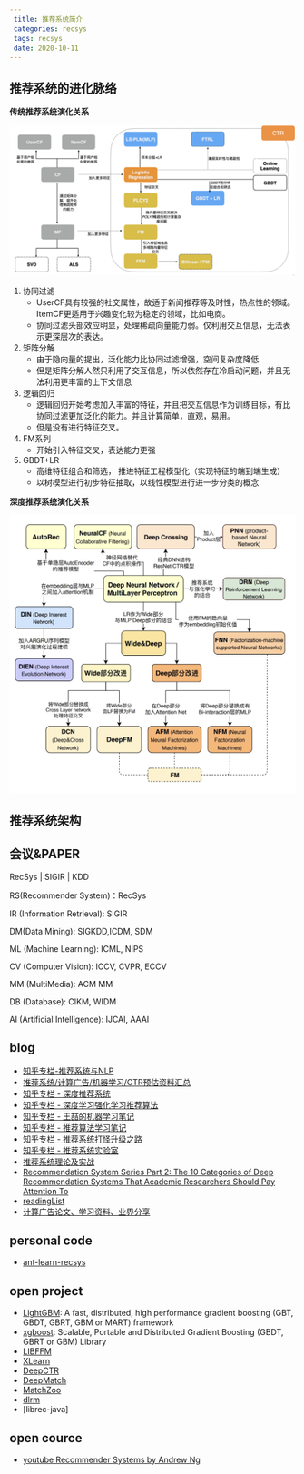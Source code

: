 ```yaml
---
 title: 推荐系统简介
 categories: recsys
 tags: recsys
 date: 2020-10-11
---
```


##  推荐系统的进化脉络

**传统推荐系统演化关系**

![recsys_revolution1](imgs/recsys_revolution1.png)

1. 协同过滤
    - UserCF具有较强的社交属性，故适于新闻推荐等及时性，热点性的领域。ItemCF更适用于兴趣变化较为稳定的领域，比如电商。
    - 协同过滤头部效应明显，处理稀疏向量能力弱。仅利用交互信息，无法表示更深层次的表达。
2. 矩阵分解
    - 由于隐向量的提出，泛化能力比协同过滤增强，空间复杂度降低
    - 但是矩阵分解人然只利用了交互信息，所以依然存在冷启动问题，并且无法利用更丰富的上下文信息
3. 逻辑回归
    - 逻辑回归开始考虑加入丰富的特征，并且把交互信息作为训练目标，有比协同过滤更加泛化的能力。并且计算简单，直观，易用。
    - 但是没有进行特征交叉。
4. FM系列
    - 开始引入特征交叉，表达能力更强
5. GBDT+LR
    - 高维特征组合和筛选， 推进特征工程模型化（实现特征的端到端生成）
    - 以树模型进行初步特征抽取，以线性模型进行进一步分类的概念

**深度推荐系统演化关系**

![recsys_revolution2](imgs/recsys_revolution2.jpg)


## 推荐系统架构




## 会议&PAPER

RecSys | SIGIR | KDD

RS(Recommender System)：RecSys

IR (Information Retrieval): SIGIR

DM(Data Mining): SIGKDD,ICDM, SDM

ML (Machine Learning): ICML, NIPS

CV (Computer Vision): ICCV, CVPR, ECCV

MM (MultiMedia): ACM MM

DB (Database): CIKM, WIDM

AI (Artificial Intelligence): IJCAI, AAAI

## blog

- [知乎专栏-推荐系统与NLP](https://www.zhihu.com/column/c_1068100809786458112)
- [推荐系统/计算广告/机器学习/CTR预估资料汇总](https://awesomeopensource.com/project/mJackie/RecSys)
- [知乎专栏 - 深度推荐系统](https://www.zhihu.com/column/deep-recsys)
- [知乎专栏 - 深度学习强化学习推荐算法](https://www.zhihu.com/column/c_1122565407583678464)
- [知乎专栏 - 王喆的机器学习笔记](https://zhuanlan.zhihu.com/wangzhenotes)
- [知乎专栏 - 推荐算法学习笔记](https://www.zhihu.com/column/c_1223287189188190208)
- [知乎专栏 - 推荐系统打怪升级之路](https://www.zhihu.com/column/c_1112294571937193984)
- [知乎专栏 - 推荐系统实验室](https://www.zhihu.com/column/wangziji)
- [推荐系统理论及实战](https://www.jianshu.com/nb/21403842)
- [Recommendation System Series Part 2: The 10 Categories of Deep Recommendation Systems That Academic Researchers Should Pay Attention To](https://towardsdatascience.com/recommendation-system-series-part-2-the-10-categories-of-deep-recommendation-systems-that-189d60287b58)
- [readingList](https://github.com/DeepGraphLearning/RecommenderSystems/blob/master/readingList.md)
- [计算广告论文、学习资料、业界分享](https://github.com/wzhe06/Ad-papers)


## personal code

- [ant-learn-recsys](https://github.com/peiss/ant-learn-recsys/tree/08f8df7d158706716e9323424f8085d01b047366)


## open project

- [LightGBM](https://github.com/Microsoft/LightGBM): A fast, distributed, high performance gradient boosting (GBT, GBDT, GBRT, GBM or MART) framework
- [xgboost](https://github.com/dmlc/xgboost): Scalable, Portable and Distributed Gradient Boosting (GBDT, GBRT or GBM) Library
- [LIBFFM]()
- [XLearn](https://github.com/aksnzhy/xlearn)
- [DeepCTR](https://github.com/shenweichen/DeepCTR)
- [DeepMatch](https://github.com/shenweichen/DeepMatch)
- [MatchZoo](https://github.com/NTMC-Community/MatchZoo)
- [dlrm](https://github.com/facebookresearch/dlrm)
- [librec-java]

## open cource

- [youtube Recommender Systems by Andrew Ng](https://www.youtube.com/watch?v=giIXNoiqO_U&list=PL-6SiIrhTAi6x4Oq28s7yy94ubLzVXabj)
